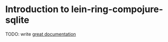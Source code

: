# Introduction to lein-ring-compojure-sqlite

TODO: write [great documentation](http://jacobian.org/writing/what-to-write/)
